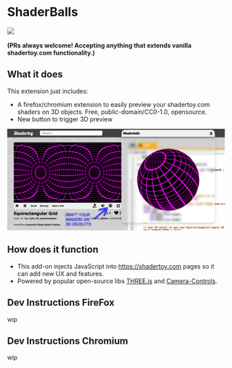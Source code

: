 # ShaderBalls

![](readme-assets/ShaderBalls.webp)

**(PRs always welcome! Accepting anything that extends vanilla shadertoy.com functionality.)**

## What it does

This extension just includes:

* A firefox/chromium extension to easily preview your shadertoy.com shaders on 3D objects. Free, public-domain/CC0-1.0, opensource.
* New button to trigger 3D preview

![](readme-assets/ShaderBalls.png)

## How does it function

* This add-on injects JavaScript into https://shadertoy.com pages so it can add new UX and features.
* Powered by popular open-source libs [THREE.js](https://github.com/mrdoob/three.js) and [Camera-Controls](https://github.com/yomotsu/camera-controls).

## Dev Instructions FireFox

wip

## Dev Instructions Chromium

wip
